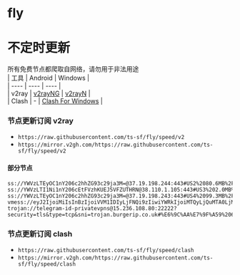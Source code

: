 # fly
# 不定时更新
所有免费节点都爬取自网络，请勿用于非法用途  
|  工具  | Android  | Windows  |  
|  ----  | ----   | ----  |  
| v2ray  | [v2rayNG](https://github.com/2dust/v2rayNG/releases) | [v2rayN](https://github.com/2dust/v2rayN/releases) |  
| Clash  | - | [Clash For Windows](https://github.com/2dust/clashN/releases) | 
  
### 节点更新订阅  v2ray
- `https://raw.githubusercontent.com/ts-sf/fly/speed/v2`  
- `https://mirror.v2gh.com/https://raw.githubusercontent.com/ts-sf/fly/speed/v2`  

#### 部分节点  
``` 
ss://YWVzLTEyOC1nY206c2hhZG93c29ja3M=@37.19.198.244:443#US2%2080.6MB%2Fs
ss://YWVzLTI1Ni1nY206cEtFVzhKUEJ5VFZUTHRN@38.110.1.105:443#US3%202.0MB%2Fs
ss://YWVzLTEyOC1nY206c2hhZG93c29ja3M=@37.19.198.243:443#US4%2099.3MB%2Fs
vmess://eyJ2IjoiMiIsInBzIjoiVVM1IDIyLjFNQi9zIiwiYWRkIjoiMTQyLjQuMTA0LjMzIiwicG9ydCI6IjUyMTQzIiwiaWQiOiI0MTgwNDhhZi1hMjkzLTRiOTktOWIwYy05OGNhMzU4MGRkMjQiLCJhaWQiOiI2NCIsInNjeSI6ImF1dG8iLCJuZXQiOiJ0Y3AiLCJ0eXBlIjoiIiwiaG9zdCI6IiIsInBhdGgiOiIiLCJ0bHMiOiIiLCJzbmkiOiIiLCJ0ZXN0X25hbWUiOiJVUzUifQ==
trojan://telegram-id-privatevpns@15.236.108.80:22222?security=tls&type=tcp&sni=trojan.burgerip.co.uk#%E6%9C%AA%E7%9F%A59%2062.4KB%2Fs
```
### 节点更新订阅  clash
- `https://raw.githubusercontent.com/ts-sf/fly/speed/clash`  
- `https://mirror.v2gh.com/https://raw.githubusercontent.com/ts-sf/fly/speed/clash`  


